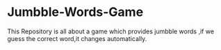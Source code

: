 # Jumbble-Words-Game
This Repository is all about a game which provides jumbble words ,if we guess the correct word,it changes automatically.
